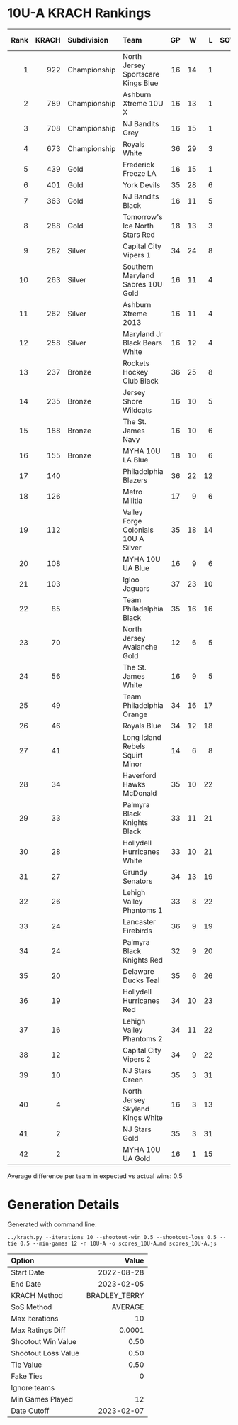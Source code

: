 # 10U-A KRACH Rankings
Rank|KRACH|Subdivision|Team|GP|W|L|SOW|SOL|T|SoS|Exp Wins|Win Diff
---:|---:|:---|:---|---:|---:|---:|---:|---:|---:|---:|---:|---:
1|922|Championship|North Jersey Sportscare Kings Blue|16|14|1|1|0|0|241|13.2|1.3
2|789|Championship|Ashburn Xtreme 10U X|16|13|1|1|1|0|247|12.9|1.1
3|708|Championship|NJ Bandits Grey|16|15|1|0|0|0|119|14.0|1.0
4|673|Championship|Royals White|36|29|3|3|1|0|217|28.9|2.1
5|439|Gold|Frederick Freeze LA|16|15|1|0|0|0|70|14.5|0.5
6|401|Gold|York Devils|35|28|6|0|1|0|144|27.6|0.9
7|363|Gold|NJ Bandits Black|16|11|5|0|0|0|317|10.4|0.6
8|288|Gold|Tomorrow's Ice North Stars Red|18|13|3|0|1|1|176|13.6|0.4
9|282|Silver|Capital City Vipers 1|34|24|8|1|1|0|148|24.5|0.5
10|263|Silver|Southern Maryland Sabres 10U Gold|16|11|4|0|1|0|149|11.3|0.2
11|262|Silver|Ashburn Xtreme 2013|16|11|4|0|1|0|170|11.3|0.2
12|258|Silver|Maryland Jr Black Bears White|16|12|4|0|0|0|123|12.0|0.0
13|237|Bronze|Rockets Hockey Club Black|36|25|8|1|2|0|165|26.1|0.4
14|235|Bronze|Jersey Shore Wildcats|16|10|5|1|0|0|265|10.1|0.4
15|188|Bronze|The St. James Navy|16|10|6|0|0|0|189|9.8|0.2
16|155|Bronze|MYHA 10U LA Blue|18|10|6|0|1|1|183|10.9|0.1
17|140||Philadelphia Blazers|36|22|12|0|2|0|175|23.1|0.1
18|126||Metro Militia|17|9|6|2|0|0|213|10.0|0.0
19|112||Valley Forge Colonials 10U A Silver|35|18|14|1|2|0|210|19.6|0.1
20|108||MYHA 10U UA Blue|16|9|6|1|0|0|120|9.6|0.1
21|103||Igloo Jaguars|37|23|10|2|2|0|63|26.2|1.2
22|85||Team Philadelphia Black|35|16|16|2|1|0|153|17.6|0.1
23|70||North Jersey Avalanche Gold|12|6|5|1|0|0|115|6.6|0.1
24|56||The St. James White|16|9|5|1|1|0|34|10.8|0.8
25|49||Team Philadelphia Orange|34|16|17|0|1|0|122|17.4|0.9
26|46||Royals Blue|34|12|18|3|1|0|130|14.2|0.2
27|41||Long Island Rebels Squirt Minor|14|6|8|0|0|0|162|6.1|0.1
28|34||Haverford Hawks McDonald|35|10|22|1|2|0|152|11.6|0.1
29|33||Palmyra Black Knights Black|33|11|21|1|0|0|154|11.6|0.1
30|28||Hollydell Hurricanes White|33|10|21|1|1|0|168|11.4|0.4
31|27||Grundy Senators|34|13|19|0|2|0|71|14.8|0.8
32|26||Lehigh Valley Phantoms 1|33|8|22|1|2|0|194|9.6|0.1
33|24||Lancaster Firebirds|36|9|19|6|2|0|132|13.8|0.8
34|24||Palmyra Black Knights Red|32|9|20|3|0|0|134|11.1|0.6
35|20||Delaware Ducks Teal|35|6|26|1|2|0|236|7.7|0.2
36|19||Hollydell Hurricanes Red|34|10|23|1|0|0|135|10.7|0.2
37|16||Lehigh Valley Phantoms 2|34|11|22|0|1|0|89|12.3|0.8
38|12||Capital City Vipers 2|34|9|22|0|3|0|117|11.3|0.8
39|10||NJ Stars Green|35|3|31|1|0|0|285|3.6|0.1
40|4||North Jersey Skyland Kings White|16|3|13|0|0|0|60|3.3|0.3
41|2||NJ Stars Gold|35|3|31|0|1|0|120|3.8|0.3
42|2||MYHA 10U UA Gold|16|1|15|0|0|0|92|1.0|0.0

Average difference per team in expected vs actual wins: 0.5
# Generation Details

Generated with command line:
```
../krach.py --iterations 10 --shootout-win 0.5 --shootout-loss 0.5 --tie 0.5 --min-games 12 -n 10U-A -o scores_10U-A.md scores_10U-A.js
```

| Option | Value |
| :----- | ----: |
| Start Date | 2022-08-28 |
| End Date | 2023-02-05 |
| KRACH Method | BRADLEY_TERRY |
| SoS Method | AVERAGE |
| Max Iterations | 10 |
| Max Ratings Diff | 0.0001 |
| Shootout Win Value | 0.50 |
| Shootout Loss Value | 0.50 |
| Tie Value | 0.50 |
| Fake Ties | 0 |
| Ignore teams |  |
| Min Games Played | 12 |
| Date Cutoff | 2023-02-07 |

